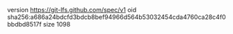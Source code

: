 version https://git-lfs.github.com/spec/v1
oid sha256:a686a24bdcfd3bdcb8bef94966d564b53032454cda4760ca28c4f0bbdbd8517f
size 1098
